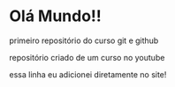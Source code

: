 # Olá Mundo!!
 primeiro repositório do curso git e github

 repositório criado de um curso no youtube

essa linha eu adicionei diretamente no site!
